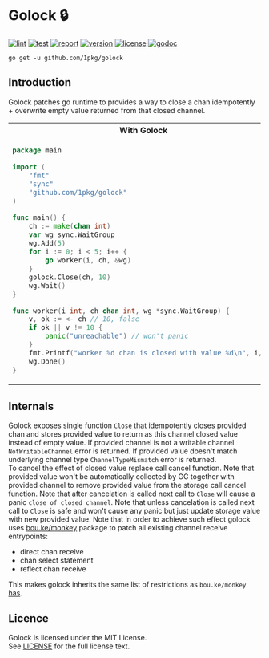 # Golock 🔒

[![lint](https://github.com/1pkg/golock/workflows/lint/badge.svg)](https://github.com/1pkg/golock/actions?query=workflow%3Alint+branch%3Amaster+)
[![test](https://github.com/1pkg/golock/workflows/test/badge.svg)](https://github.com/1pkg/golock/actions?query=workflow%3Atest+branch%3Amaster+)
[![report](https://goreportcard.com/badge/github.com/1pkg/golock)](https://goreportcard.com/report/github.com/1pkg/golock)
[![version](https://img.shields.io/github/go-mod/go-version/1pkg/golock)](https://github.com/1pkg/golock/blob/master/go.mod)
[![license](https://img.shields.io/github/license/1pkg/golock)](LICENSE)
[![godoc](https://img.shields.io/badge/godoc-godoc-green)](https://pkg.go.dev/github.com/1pkg/golock?tab=doc)

`go get -u github.com/1pkg/golock`

## Introduction

Golock patches go runtime to provides a way to close a chan idempotently + overwrite empty value returned from that closed channel.

<table>
<tr>
<th>With Golock</th>
<th>Without Golock</th>
</tr>

<tr>
<td>

```go
package main

import (
	"fmt"
	"sync"
	"github.com/1pkg/golock"
)

func main() {
	ch := make(chan int)
	var wg sync.WaitGroup
	wg.Add(5)
	for i := 0; i < 5; i++ {
		go worker(i, ch, &wg)
	}
	golock.Close(ch, 10)
	wg.Wait()
}

func worker(i int, ch chan int, wg *sync.WaitGroup) {
	v, ok := <- ch // 10, false
	if ok || v != 10 {
		panic("unreachable") // won't panic
	}
	fmt.Printf("worker %d chan is closed with value %d\n", i, v)
	wg.Done()
}
```

</td>
<td>

```go
package main

import (
	"fmt"
	"sync"
)

func main() {
	ch := make(chan int)
	var wg sync.WaitGroup
	wg.Add(5)
	for i := 0; i < 5; i++ {
		go worker(i, ch, &wg)
	}
	close(ch)
	wg.Wait()
}

func worker(i int, ch chan int, wg *sync.WaitGroup) {
	v, ok := <- ch // 0, false
	if ok || v != 10 {
		panic("unreachable") // will panic
	}
	fmt.Printf("worker %d chan is closed with value %d\n", i, v)
	wg.Done()
}
```

</td>
</tr>
</table>

## Internals

Golock exposes single function `Close` that idempotently closes provided chan and stores provided value to return as this channel closed value instead of empty value. If provided channel is not a writable channel `NotWritableChannel` error is returned. If provided value doesn't match underlying channel type `ChannelTypeMismatch` error is returned.  
To cancel the effect of closed value replace call cancel function. Note that provided value won't be automatically collected by GC together with provided channel to remove provided value from the storage call cancel function. Note that after cancelation is called next call to `Close` will cause a panic `close of closed channel`. Note that unless cancelation is called next call to `Close` is safe and won't cause any panic but just update storage value with new provided value. Note that in order to achieve such effect golock uses [bou.ke/monkey](https://github.com/bouk/monkey) package to patch all existing channel receive entrypoints:

- direct chan receive
- chan select statement
- reflect chan receive

This makes golock inherits the same list of restrictions as `bou.ke/monkey` [has](https://github.com/bouk/monkey#notes).

## Licence

Golock is licensed under the MIT License.  
See [LICENSE](LICENSE) for the full license text.
